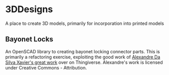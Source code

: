 # 3DDesigns
A place to create 3D models, primarily for incorporation into printed models

## Bayonet Locks
An OpenSCAD library to creating bayonet locking connector parts. This is primarily a refactoring exercise, exploiting the good work of 
[Alexandre Da Silva Xavier's great work](https://www.thingiverse.com/thing:3471896) over on Thingiverse. Alexandre's work is licensed under Creative Commons - Attribution.
